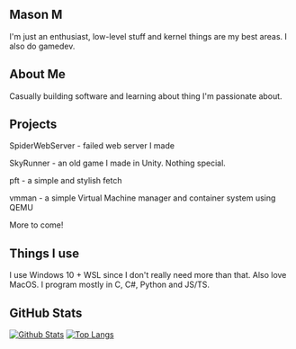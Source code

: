 ## Mason M
I'm just an enthusiast, low-level stuff and kernel things are my best areas. I also do gamedev.

## About Me

Casually building software and learning about thing I'm passionate about.

## Projects

SpiderWebServer - failed web server I made

SkyRunner - an old game I made in Unity. Nothing special.

pft - a simple and stylish fetch

vmman - a simple Virtual Machine manager and container system  using QEMU

More to come!

##  Things I use

I use Windows 10 + WSL since I don't really need more than that.
Also love MacOS. 
I program mostly in C, C#, Python and JS/TS.

## GitHub Stats

[![Github Stats](https://github-readme-stats.vercel.app/api?username=YaBoiMason&count_private=true&show_icons=true&theme=synthwave)](https://github.com/anuraghazra/github-readme-stats)
[![Top Langs](https://github-readme-stats.vercel.app/api/top-langs/?username=YaBoiMason&theme=synthwave)](https://github.com/anuraghazra/github-readme-stats)
